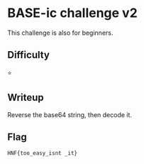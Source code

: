 # BASE-ic challenge v2

This challenge is also for beginners.

## Difficulty

⭐️️️️️

## Writeup

Reverse the base64 string, then decode it.

## Flag

`HNF{too_easy_isnt _it}`
